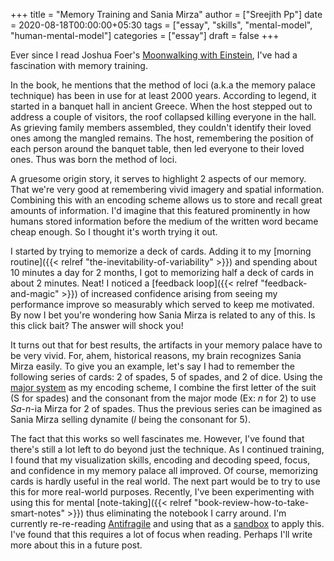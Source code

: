 +++
title = "Memory Training and Sania Mirza"
author = ["Sreejith Pp"]
date = 2020-08-18T00:00:00+05:30
tags = ["essay", "skills", "mental-model", "human-mental-model"]
categories = ["essay"]
draft = false
+++

Ever since I read Joshua Foer's [Moonwalking with Einstein](https://www.goodreads.com/book/show/6346975-moonwalking-with-einstein), I've had a fascination with memory training.

In the book, he mentions that the method of loci (a.k.a the memory palace technique) has been in use for at least 2000 years. According to legend, it started in a banquet hall in ancient Greece. When the host stepped out to address a couple of visitors, the roof collapsed killing everyone in the hall. As grieving family members assembled, they couldn't identify their loved ones among the mangled remains. The host, remembering the position of each person around the banquet table, then led everyone to their loved ones. Thus was born the method of loci.

A gruesome origin story, it serves to highlight 2 aspects of our memory. That we're very good at remembering vivid imagery and spatial information. Combining this with an encoding scheme allows us to store and recall great amounts of information. I'd imagine that this featured prominently in how humans stored information before the medium of the written word became cheap enough. So I thought it's worth trying it out.

I started by trying to memorize a deck of cards. Adding it to my [morning routine]({{< relref "the-inevitability-of-variability" >}}) and spending about 10 minutes a day for 2 months, I got to memorizing half a deck of cards in about 2 minutes. Neat! I noticed a [feedback loop]({{< relref "feedback-and-magic" >}}) of increased confidence arising from seeing my performance improve so measurably which served to keep me motivated. By now I bet you're wondering how Sania Mirza is related to any of this. Is this click bait? The answer will shock you!

It turns out that for best results, the artifacts in your memory palace have to be very vivid. For, ahem, historical reasons, my brain recognizes Sania Mirza easily. To give you an example, let's say I had to remember the following series of cards: 2 of spades, 5 of spades, and 2 of dice. Using the [major system](https://artofmemory.com/wiki/Major%5FSystem#Assigning%5Fsounds%5Fto%5Fdigits) as my encoding scheme, I combine the first letter of the suit (S for spades) and the consonant from the major mode (Ex: _n_ for 2) to use _Sa_-_n_-ia Mirza for 2 of spades. Thus the previous series can be imagined as Sania Mirza selling dynamite (_l_ being the consonant for 5).

The fact that this works so well fascinates me. However, I've found that there's still a lot left to do beyond just the technique. As I continued training, I found that my visualization skills, encoding and decoding speed, focus, and confidence in my memory palace all improved. Of course, memorizing cards is hardly useful in the real world. The next part would be to try to use this for more real-world purposes. Recently, I've been experimenting with using this for mental [note-taking]({{< relref "book-review-how-to-take-smart-notes" >}}) thus eliminating the notebook I carry around. I'm currently re-re-reading [Antifragile](https://www.goodreads.com/book/show/13530973-antifragile) and using that as a [sandbox](https://www.nateliason.com/blog/self-education) to apply this. I've found that this requires a lot of focus when reading. Perhaps I'll write more about this in a future post.
